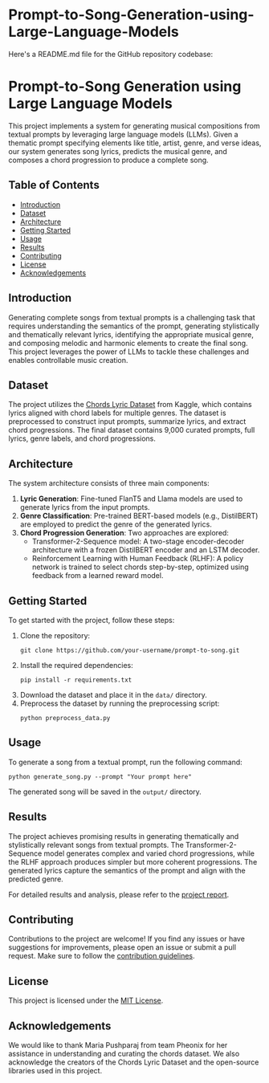 # Prompt-to-Song-Generation-using-Large-Language-Models

Here's a README.md file for the GitHub repository codebase:

# Prompt-to-Song Generation using Large Language Models

This project implements a system for generating musical compositions from textual prompts by leveraging large language models (LLMs). Given a thematic prompt specifying elements like title, artist, genre, and verse ideas, our system generates song lyrics, predicts the musical genre, and composes a chord progression to produce a complete song.

## Table of Contents

- [Introduction](#introduction)
- [Dataset](#dataset)
- [Architecture](#architecture)
- [Getting Started](#getting-started)
- [Usage](#usage)
- [Results](#results)
- [Contributing](#contributing)
- [License](#license)
- [Acknowledgements](#acknowledgements)

## Introduction

Generating complete songs from textual prompts is a challenging task that requires understanding the semantics of the prompt, generating stylistically and thematically relevant lyrics, identifying the appropriate musical genre, and composing melodic and harmonic elements to create the final song. This project leverages the power of LLMs to tackle these challenges and enables controllable music creation.

## Dataset

The project utilizes the [Chords Lyric Dataset](https://www.kaggle.com/datasets/eitanbentora/chords-and-lyrics-dataset) from Kaggle, which contains lyrics aligned with chord labels for multiple genres. The dataset is preprocessed to construct input prompts, summarize lyrics, and extract chord progressions. The final dataset contains 9,000 curated prompts, full lyrics, genre labels, and chord progressions.

## Architecture

The system architecture consists of three main components:

1. **Lyric Generation**: Fine-tuned FlanT5 and Llama models are used to generate lyrics from the input prompts.
2. **Genre Classification**: Pre-trained BERT-based models (e.g., DistilBERT) are employed to predict the genre of the generated lyrics.
3. **Chord Progression Generation**: Two approaches are explored:
   - Transformer-2-Sequence model: A two-stage encoder-decoder architecture with a frozen DistilBERT encoder and an LSTM decoder.
   - Reinforcement Learning with Human Feedback (RLHF): A policy network is trained to select chords step-by-step, optimized using feedback from a learned reward model.

## Getting Started

To get started with the project, follow these steps:

1. Clone the repository:
   ```
   git clone https://github.com/your-username/prompt-to-song.git
   ```
2. Install the required dependencies:
   ```
   pip install -r requirements.txt
   ```
3. Download the dataset and place it in the `data/` directory.
4. Preprocess the dataset by running the preprocessing script:
   ```
   python preprocess_data.py
   ```

## Usage

To generate a song from a textual prompt, run the following command:
```
python generate_song.py --prompt "Your prompt here"
```

The generated song will be saved in the `output/` directory.

## Results

The project achieves promising results in generating thematically and stylistically relevant songs from textual prompts. The Transformer-2-Sequence model generates complex and varied chord progressions, while the RLHF approach produces simpler but more coherent progressions. The generated lyrics capture the semantics of the prompt and align with the predicted genre.

For detailed results and analysis, please refer to the [project report](docs/project_report.pdf).

## Contributing

Contributions to the project are welcome! If you find any issues or have suggestions for improvements, please open an issue or submit a pull request. Make sure to follow the [contribution guidelines](CONTRIBUTING.md).

## License

This project is licensed under the [MIT License](LICENSE).

## Acknowledgements

We would like to thank Maria Pushparaj from team Pheonix for her assistance in understanding and curating the chords dataset. We also acknowledge the creators of the Chords Lyric Dataset and the open-source libraries used in this project.
